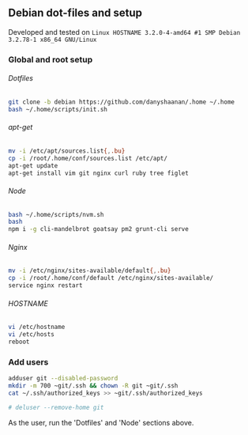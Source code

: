 ## Debian dot-files and setup

Developed and tested on
`Linux HOSTNAME 3.2.0-4-amd64 #1 SMP Debian 3.2.78-1 x86_64 GNU/Linux`

### Global and root setup

###### Dotfiles
```bash
git clone -b debian https://github.com/danyshaanan/.home ~/.home
bash ~/.home/scripts/init.sh
```

###### apt-get
```bash
mv -i /etc/apt/sources.list{,.bu}
cp -i /root/.home/conf/sources.list /etc/apt/
apt-get update
apt-get install vim git nginx curl ruby tree figlet
```

###### Node
```bash
bash ~/.home/scripts/nvm.sh
bash
npm i -g cli-mandelbrot goatsay pm2 grunt-cli serve
```

###### Nginx
```bash
mv -i /etc/nginx/sites-available/default{,.bu}
cp -i /root/.home/conf/default /etc/nginx/sites-available/
service nginx restart
```

###### HOSTNAME
```bash
vi /etc/hostname
vi /etc/hosts
reboot
```

### Add users

```bash
adduser git --disabled-password
mkdir -m 700 ~git/.ssh && chown -R git ~git/.ssh
cat ~/.ssh/authorized_keys >> ~git/.ssh/authorized_keys

# deluser --remove-home git
```

As the user, run the 'Dotfiles' and 'Node' sections above.
